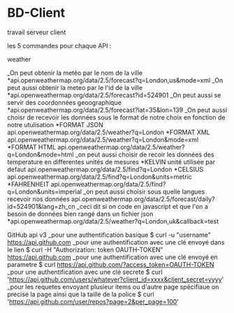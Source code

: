 # BD-Client
travail serveur client 


les 5 commandes pour chaque API : 

weather

_On peut obtenir la metéo par le nom de la ville
  *api.openweathermap.org/data/2.5/forecast?q=London,us&mode=xml
_On peut aussi obtenir la meteo par le l'id de la ville 
  *api.openweathermap.org/data/2.5/forecast?id=524901
_On peut aussi se servir des coordonnées geoographique 
  *api.openweathermap.org/data/2.5/forecast?lat=35&lon=139 
_On peut aussi choisr de recevoir les données sous le format de notre choix en fonction de notre utulisation 
 *FORMAT JSON
  api.openweathermap.org/data/2.5/weather?q=London
 *FORMAT XML
  api.openweathermap.org/data/2.5/weather?q=London&mode=xml
 *FORMAT HTML
  api.openweathermap.org/data/2.5/weather?q=London&mode=html
_on peut aussi choisir de recoir les données des temperature en differentes unités de mesures 
 *KELVIN unité utilisée par defaut 
  api.openweathermap.org/data/2.5/find?q=London
 *CELSIUS 
  api.openweathermap.org/data/2.5/find?q=London&units=metric
 *FAHRENHEIT
  api.openweathermap.org/data/2.5/find?q=London&units=imperial
_on peut aussi choisir sous quelle langues recevoir nos données 
 api.openweathermap.org/data/2.5/forecast/daily?id=524901&lang=zh_cn
_ceci dit si on code en javascript et que l'on a besoin de données bien rangé dans un fichier json 
 *api.openweathermap.org/data/2.5/weather?q=London,uk&callback=test
 
 GitHub api v3
_pour une authentification basique
 $ curl -u "username" https://api.github.com
_pour une authentification avec une clé envoyé dans le lien 
 $ curl -H "Authorization: token OAUTH-TOKEN" https://api.github.com
_pour une authentification avec une clé envoyé en parametre
 $ curl https://api.github.com/?access_token=OAUTH-TOKEN
_pour une authentification avec une clé secrete
 $ curl 'https://api.github.com/users/whatever?client_id=xxxx&client_secret=yyyy'
_pour les requetes envoyant plusieur items ou d'autre page spécifiaue on precise la page ainsi que la taille de la police 
 $ curl 'https://api.github.com/user/repos?page=2&per_page=100'
 

 
 


